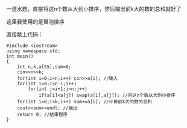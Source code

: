 一道水题，直接将这n个数从大到小排序，然后输出前k大的数的总和就好了

这里我使用的是冒泡排序

直接献上代码：
~~~
#include <iostream>
using namespace std;
int main()
{
	int n,k,a[55],sum=0;
	cin>>n>>k;
	for(int i=0;i<n;i++) cin>>a[i]; //输入
	for(int i=0;i<n-1;i++)
		for(int j=i+1;j<n;j++)
			if(a[i]<a[j]) swap(a[i],a[j]); //将这n个数从大到小排序
	for(int i=0;i<k;i++) sum+=a[i]; //计算前k大的数的总和
	cout<<sum<<endl; //输出
	return 0; //结束程序
}
~~~